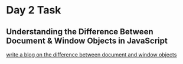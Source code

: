 # Day 2 Task
## **Understanding the Difference Between Document & Window Objects in JavaScript**
[write a blog  on the difference between document and window objects](https://docs.google.com/document/d/1F6aCEdPzQQ2zUKotWdH0IhRQGQh8OL4ggYF_kJS9PtU/edit)
